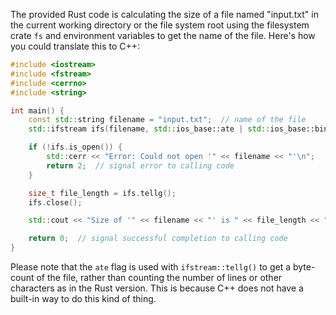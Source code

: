 The provided Rust code is calculating the size of a file named "input.txt" in the current working directory or the file system root using the filesystem crate `fs` and environment variables to get the name of the file. Here's how you could translate this to C++:
```cpp
#include <iostream>
#include <fstream>
#include <cerrno>
#include <string>

int main() {
    const std::string filename = "input.txt";  // name of the file
    std::ifstream ifs(filename, std::ios_base::ate | std::ios_base::binary);

    if (!ifs.is_open()) {
        std::cerr << "Error: Could not open '" << filename << "'\n";
        return 2;  // signal error to calling code
    }

    size_t file_length = ifs.tellg();
    ifs.close();

    std::cout << "Size of '" << filename << "' is " << file_length << " bytes\n";

    return 0;  // signal successful completion to calling code
}
```
Please note that the `ate` flag is used with `ifstream::tellg()` to get a byte-count of the file, rather than counting the number of lines or other characters as in the Rust version. This is because C++ does not have a built-in way to do this kind of thing.
